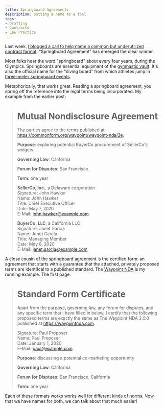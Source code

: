 ```yaml
---
title: Springboard Agreements
description: putting a name to a tool
tags:
- Drafting
- Contracts
- Law Practice
---
```


Last week, [I blogged a call to help name a common but underutilized contract format](/2020/05/07/Name-This-Contract.html).  "Springboard Agreement" has emerged the clear winner.

Most folks hear the word "springboard" about every four years, during the Olympics.  Springboards are essential equipment of the [gymnastic vault](https://www.youtube.com/watch?v=JUuFww8u0rw).  It's also the official name for the "diving board" from which athletes jump in [three-meter springboard events](https://www.youtube.com/watch?v=JU5j3dgk2WE).

Metaphorically, that works great.  Reading a springboard agreement, you spring off the reference into the legal terms being incorporated.  My example from the earlier post:

> # Mutual Nondisclosure Agreement
>
> The parties agree to the terms published at <https://commonform.org/waypoint/waypoint-nda/2e>.
>
> **Purpose**: exploring potential BuyerCo procurement of SellerCo's widgets
>
> **Governing Law**: California
>
> **Forum for Disputes**: San Francisco
>
> **Term**: one year
>
> **SellerCo, Inc.**, a Delaware corporation<br>
> Signature: <span class="conformedSignature">John Hawker</span><br>
> Name: John Hawker<br>
> Title: Chief Executive Officer<br>
> Date: May 7, 2020<br>
> E-Mail: john.hawker@example.com
>
> **BuyerCo, LLC**, a California LLC<br>
> Signature: <span class="conformedSignature">Janet García</span><br>
> Name: Janet García<br>
> Title: Managing Member<br>
> Date: May 8, 2020<br>
> E-Mail: janet.garcia@example.com

A close cousin of the springboard agreement is the certified form: an agreement that starts with a guarantee that the attached, privately proposed terms are identifcal to a published standard.  The [Waypoint NDA](https://waypointnda.com) is my running example.  The first page:

> # Standard Form Certificate
>
> Apart from the purpose, governing law, any forum for disputes, and any specific term that I have filled in below, I certify that the following proposed terms are exactly the same as The Waypoint NDA 2.0.0 published at https://waypointnda.com.
>
> Signature: <span class="conformedSignature">Paul Proposer</span><br>
> Name: Paul Proposer<br>
> Date: January 1, 2020<br>
> E-Mail: paul@example.com
>
> **Purpose**: discussing a potential co-marketing opportunity
>
> **Governing Law**: California
>
> **Forum for Disptues**: San Francisco, California
>
> **Term**: one year

Each of these formats works works well for different kinds of norms.  Now that we have names for both, we can talk about that much easier!
